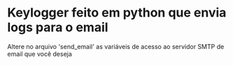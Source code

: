 
<h1>Keylogger feito em python que envia logs para o email</h1>


<p>Altere no arquivo 'send_email' as variáveis de acesso ao servidor SMTP de email que você deseja</p>
